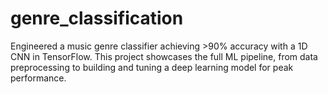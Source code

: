 # genre_classification
Engineered a music genre classifier achieving >90% accuracy with a 1D CNN in TensorFlow. This project showcases the full ML pipeline, from data preprocessing to building and tuning a deep learning model for peak performance.
